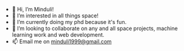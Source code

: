 - 👋 Hi, I’m Minduli! 
- 👀 I’m interested in all things space!
- 🌱 I’m currently doing my phd because it's fun. 
- 💞️ I’m looking to collaborate on any and all space projects, machine learning work and web development. 
- 📫 Email me on minduli1999@gmail.com

<!---
MinduliW/MinduliW is a ✨ special ✨ repository because its `README.md` (this file) appears on your GitHub profile.
You can click the Preview link to take a look at your changes.
--->
